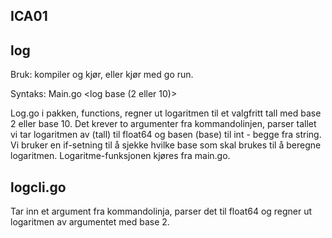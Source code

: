 
## ICA01

## log
Bruk: kompiler og kjør, eller kjør med go run.    

Syntaks: Main.go <log base (2 eller 10)> <tall>   

Log.go i pakken, functions, regner ut logaritmen til et valgfritt tall med base 2 eller base 10. Det krever to argumenter fra kommandolinjen,
parser tallet vi tar logaritmen av (tall) til float64 og basen (base) til int - begge fra string. Vi bruker en if-setning til å
sjekke hvilke base som skal brukes til å beregne logaritmen. Logaritme-funksjonen kjøres fra main.go. 

## logcli.go 
Tar inn et argument fra kommandolinja, parser det til float64 og regner ut logaritmen av argumentet med base 2. 
